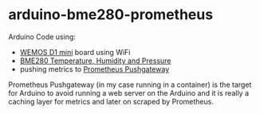 # arduino-bme280-prometheus

Arduino Code using:

* [WEMOS D1 mini](https://wiki.wemos.cc/products:d1:d1_mini) board using WiFi
* [BME280 Temperature, Humidity and Pressure](https://www.adafruit.com/product/2652)
* pushing metrics to [Prometheus Pushgateway](https://github.com/prometheus/pushgateway)

Prometheus Pushgateway (in my case running in a container) is the target for Arduino to avoid running a web server on the Arduino and it is really a caching layer for metrics and later on scraped by Prometheus.
